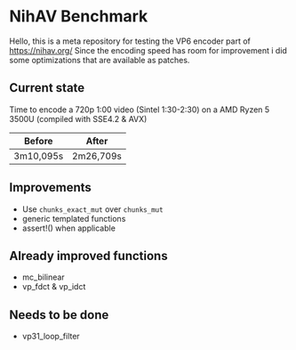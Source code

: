 # NihAV Benchmark

Hello, this is a meta repository for testing the VP6 encoder part of https://nihav.org/
Since the encoding speed has room for improvement i did some optimizations that are available as patches.

## Current state

Time to encode a 720p 1:00 video (Sintel 1:30-2:30) on a AMD Ryzen 5 3500U (compiled with SSE4.2 & AVX)

| Before    | After     |
| --------- | --------- |
| 3m10,095s | 2m26,709s |

## Improvements
- Use `chunks_exact_mut` over `chunks_mut`
- generic templated functions
- assert!() when applicable

## Already improved functions
- mc_bilinear
- vp_fdct & vp_idct

## Needs to be done
- vp31_loop_filter
